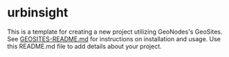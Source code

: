 # urbinsight

This is a template for creating a new project utilizing GeoNodes's GeoSites. See [GEOSITES-README.md](GEOSITES-README.md) for instructions on installation and usage. Use this README.md file to add details about your project.

